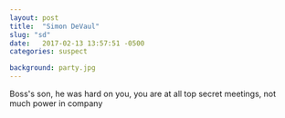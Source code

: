 ```yaml
---
layout: post
title:  "Simon DeVaul"
slug: "sd"
date:   2017-02-13 13:57:51 -0500
categories: suspect

background: party.jpg
---
```

Boss's son, he was hard on you, you are at all top secret meetings, not much power in company
